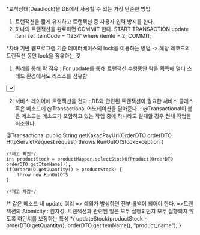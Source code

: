 *교착상태(Deadlock)을 DB에서 사용할 수 있는 가장 단순한 방법
1. 트랜잭션을 짧게 유지하고 트랜잭션 중 사용자 입력 방지를 한다. 
2. 하나의 트랜잭션을 완료하면 COMMIT 한다. 
   START TRANSACTION
   update item set itemCode = '1234' where itemId = 2; 
   COMMIT;


*자바 기반 웹프로그램 기준 데이터베이스의 lock을 이용하는 방법 -> 해당 레코드의 트랜잭션 동안 lock을 점유하는 것
1. 쿼리를 통해 락 점유 : For update를 통해 트랜잭션 수행동안 락을 획득해 멀티 스레드 환경에서도 리소스를 점유함 
<select id="selectStockOfProduct" resultType="int">
	SELECT PRODUCT_STOCK
	FROM PRODUCT
	WHERE PRODUCT_NAME=#{productName}
	FOR UPDATE
</select>  

2. 서비스 레이어에 트랜잭션을 건다 
: DB와 관련된 트랜잭션이 필요한 서비스 클래스 혹은 메소드에 @Transactional 어노테이션을 달아준다. 
: @Transactional이 붙은 메소드는 메소드가 포함하고 있는 작업 중에 하나라도 실패할 경우 전체 작업을 취소한다.  

@Transactional 
public String getKakaoPayUrl(OrderDTO orderDTO, HttpServletRequest request) throws RunOutOfStockException {
		
	/*재고 확인*/
	int productStock = productMapper.selectStockOfProduct(OrderDTO orderDTO.getItemName());
	if(OrderDTO.getQuantity() > productStock) {
		throw new RunOutOfS
	}
	
	/*재고 차감*/
 /* 같은 메소드 내 update 쿼리 
 => 예외가 발생하면 전부 롤백이 되어야 한다. 
 =>트랜잭션의 Atomicity : 원자성. 트랜잭션과 관련된 일은 모두 실행되던지 모두 실행되지 않도록 하던지를 보장하는 특성
 */
	updateStock(productStock - orderDTO.getQuantity(), orderDTO.getItemName(), "product_name");
}

